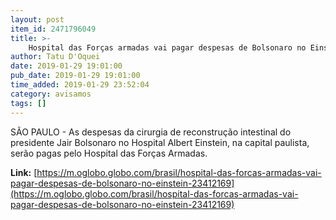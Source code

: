 ```yaml
---
layout: post
item_id: 2471796049
title: >-
    Hospital das Forças armadas vai pagar despesas de Bolsonaro no Einstein
author: Tatu D'Oquei
date: 2019-01-29 19:01:00
pub_date: 2019-01-29 19:01:00
time_added: 2019-01-29 23:52:04
category: avisamos
tags: []
---
```


SÃO PAULO - As despesas da cirurgia de reconstrução intestinal do presidente Jair Bolsonaro no Hospital Albert Einstein, na capital paulista, serão pagas pelo Hospital das Forças Armadas.

**Link:** [https://m.oglobo.globo.com/brasil/hospital-das-forcas-armadas-vai-pagar-despesas-de-bolsonaro-no-einstein-23412169](https://m.oglobo.globo.com/brasil/hospital-das-forcas-armadas-vai-pagar-despesas-de-bolsonaro-no-einstein-23412169)


